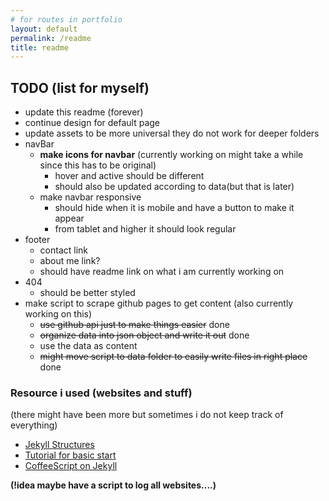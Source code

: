 ```yaml
---
# for routes in portfolio
layout: default
permalink: /readme
title: readme
---
```

## TODO (list for myself)
- update this readme (forever)
- continue design for default page
- update assets to be more universal they do not work for deeper folders
- navBar
  - __make icons for navbar__ (currently working on might take a while since this has to be original)
    - hover and active should be different
    - should also be updated according to data(but that is later)
  - make navbar responsive
    - should hide when it is mobile and have a button to make it appear
    - from tablet and higher it should look regular
- footer
  - contact link
  - about me link?
  - should have readme link on what i am currently working on
- 404
  - should be better styled
- make script to scrape github pages to get content (also currently working on this)
  - ~~use github api just to make things easier~~ done
  - ~~organize data into json object and write it out~~ done
  - use the data as content
  - ~~might move script to data folder to easily write files in right place~~ done

### Resource i used (websites and stuff)
(there might have been more but sometimes i do not keep track of everything)
- [Jekyll Structures](https://jekyllrb.com/docs/structure/)
- [Tutorial for basic start](http://jmcglone.com/guides/github-pages/)
- [CoffeeScript on Jekyll](http://www.mattjmorrison.com/today-i-learned/2014/10/10/learned.html)

__(!idea maybe have a script to log all websites....)__
